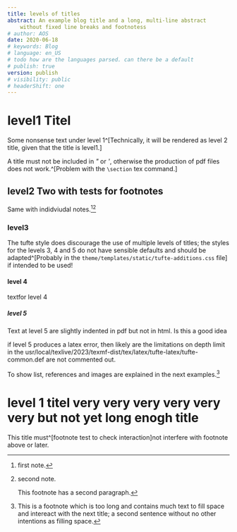 ```yaml
---
title: levels of titles  
abstract: An example blog title and a long, multi-line abstract   
    without fixed line breaks and footnotess  
# author: AOS
date: 2020-06-18
# keywords: Blog
# language: en_US
# todo how are the languages parsed. can there be a default
# publish: true
version: publish
# visibility: public
# headerShift: one
---
```


# level1 Titel
Some nonsense text under level 1^[Technically, it will be rendered as level 2 title, given that the title is level1.]

A title must not be included in *"* or *'*, otherwise the production of pdf files does not work.^[Problem with the `\section` tex command.]

## level2 Two with tests for footnotes
<!-- Some text with two footnotes in a row.^[First footnote]^[second footnote]. Known but -  does not work, see [https://github.com/jgm/pandoc/issues/8652] -->

Same with indidviudal notes.[^one][^two]

[^one]: first note.
[^two]: second note. 

    This footnote has a second paragraph. 

<!-- A an inline footnote cannot have a second paragraph^[First line.

    This could be the second line for the footnote]

with the continuation of the text  -->

### level3 
The tufte style does discourage the use of multiple levels of titles; the styles for the levels 3, 4 and 5 do not have sensible defaults and should be adapted^[Probably in the `theme/templates/static/tufte-additions.css` file] if intended to be used!


#### level 4
textfor level 4
##### level 5
Text at level 5 are slightly indented in pdf but not in html. Is this a good idea

if level 5 produces a latex error, then likely are the limitations on depth limit in the  usr/local/texlive/2023/texmf-dist/tex/latex/tufte-latex/tufte-common.def are not commented out.

To show list, references and images are explained in the next examples.[^long]

[^long]: This is a footnote which is too long and contains much text to fill space and intereact with the next title; a second sentence without no other intentions as filling space.

# level 1 titel very very very very very very  but not yet long enogh title

This title must^[footnote test to check interaction]not interfere with footnote above or later.